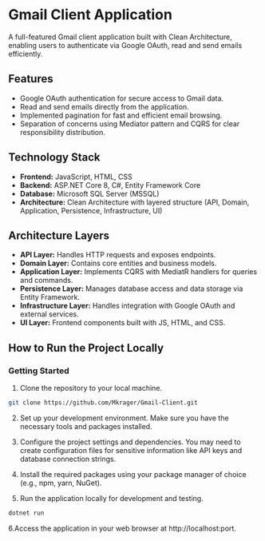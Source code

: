 # Gmail Client Application

A full-featured Gmail client application built with Clean Architecture, enabling users to authenticate via Google OAuth, read and send emails efficiently.

## Features

- Google OAuth authentication for secure access to Gmail data.
- Read and send emails directly from the application.
- Implemented pagination for fast and efficient email browsing.
- Separation of concerns using Mediator pattern and CQRS for clear responsibility distribution.

## Technology Stack

- **Frontend:** JavaScript, HTML, CSS
- **Backend:** ASP.NET Core 8, C#, Entity Framework Core
- **Database:** Microsoft SQL Server (MSSQL)
- **Architecture:** Clean Architecture with layered structure (API, Domain, Application, Persistence, Infrastructure, UI)

## Architecture Layers

- **API Layer:** Handles HTTP requests and exposes endpoints.
- **Domain Layer:** Contains core entities and business models.
- **Application Layer:** Implements CQRS with MediatR handlers for queries and commands.
- **Persistence Layer:** Manages database access and data storage via Entity Framework.
- **Infrastructure Layer:** Handles integration with Google OAuth and external services.
- **UI Layer:** Frontend components built with JS, HTML, and CSS.

## How to Run the Project Locally

### Getting Started

1. Clone the repository to your local machine.

```bash
git clone https://github.com/Mkrager/Gmail-Client.git
```

2. Set up your development environment. Make sure you have the necessary tools and packages installed.

3. Configure the project settings and dependencies. You may need to create configuration files for sensitive information like API keys and database connection strings.

4. Install the required packages using your package manager of choice (e.g., npm, yarn, NuGet).

5. Run the application locally for development and testing.

```bash
dotnet run
```

6.Access the application in your web browser at http://localhost:port.
